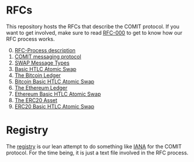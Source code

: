 # RFCs

This repository hosts the RFCs that describe the COMIT protocol.
If you want to get involved, make sure to read [RFC-000](./RFC-000-Process-description.md) to get to know how our RFC process works.

0. [RFC-Process description](./RFC-000-Process-description.md)
1. [COMIT messaging protocol](./RFC-001-libp2p.adoc)
2. [SWAP Message Types](./RFC-002-SWAP.md)
3. [Basic HTLC Atomic Swap](./RFC-003-SWAP-Basic.md)
4. [The Bitcoin Ledger](./RFC-004-Bitcoin.md)
5. [Bitcoin Basic HTLC Atomic Swap](./RFC-005-SWAP-Basic-Bitcoin.md)
6. [The Ethereum Ledger](./RFC-006-Ethereum.md)
7. [Ethereum Basic HTLC Atomic Swap](./RFC-007-SWAP-Basic-Ether.md)
8. [The ERC20 Asset](./RFC-008-ERC20.md)
9. [ERC20 Basic HTLC Atomic Swap](./RFC-009-SWAP-Basic-ERC20.md)

# Registry

The [registry](./registry.md) is our lean attempt to do something like [IANA](https://www.iana.org/) for the COMIT protocol.
For the time being, it is just a text file involved in the RFC process.
